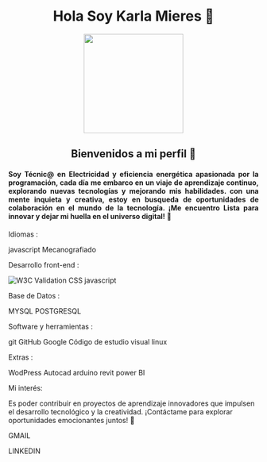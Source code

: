 <div><h1 align="center">Hola Soy Karla Mieres  👋</h1></div>
<div id="header" align="center">
    <img src="https://giphy.com/embed/rB2CHoIHRFz3i" width="200"/>
<h2 align="center">Bienvenidos a mi perfil 🚀</h2>
<h4 align="justify">Soy Técnic@ en Electricidad y eficiencia energética apasionada por la programación, cada día me embarco en un viaje de aprendizaje continuo, explorando nuevas tecnologías y mejorando mis habilidades. con una mente inquieta y creativa, estoy en busqueda de oportunidades de colaboración en el mundo de la tecnología.
    ¡Me encuentro Lista para innovar y dejar mi huella en el universo digital! 🌟</h4>
</div>



 
Idiomas :

javascript Mecanografiado


Desarrollo front-end :

<img alt="W3C Validation" src="https://img.shields.io/w3c-validation/:parser"> CSS javascript 


Base de Datos :

MYSQL POSTGRESQL


Software y herramientas :

git GitHub Google Código de estudio visual linux


Extras :

WodPress  Autocad  arduino revit power BI

Mi interés: 

Es poder contribuir en proyectos de aprendizaje innovadores que impulsen el desarrollo tecnológico y la creatividad. 
¡Contáctame para explorar oportunidades emocionantes juntos! 🚀

GMAIL

LINKEDIN
